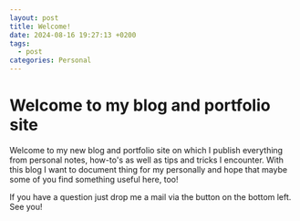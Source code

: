 ```yaml
---
layout: post
title: Welcome!
date: 2024-08-16 19:27:13 +0200
tags:
  - post
categories: Personal
---
```

# Welcome to my blog and portfolio site

Welcome to my new blog and portfolio site on which I publish everything from personal notes, how-to's as well as tips and tricks I encounter. With this blog I want to document thing for my personally and hope that maybe some of you find something useful here, too! 

If you have a question just drop me a mail via the button on the bottom left. See you!

